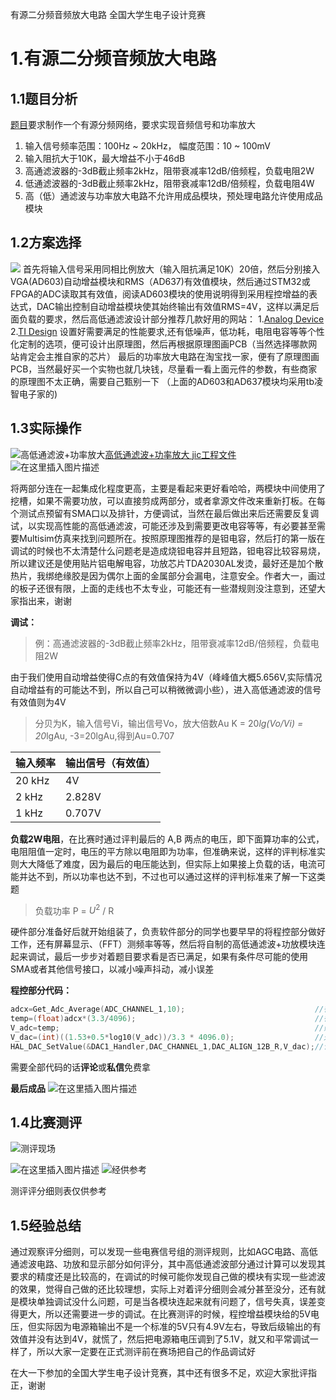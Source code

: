 ﻿有源二分频音频放大电路
全国大学生电子设计竞赛
# 1.有源二分频音频放大电路
## 1.1题目分析
[题目](https://github.com/LiZi510524/TI_cup/blob/main/1.%E6%9C%89%E6%BA%90%E4%BA%8C%E5%88%86%E9%A2%91%E9%9F%B3%E9%A2%91%E6%94%BE%E5%A4%A7%E7%94%B5%E8%B7%AF/B%E9%A2%98-%E6%9C%89%E6%BA%90%E4%BA%8C%E5%88%86%E9%A2%91%E9%9F%B3%E9%A2%91%E6%94%BE%E5%A4%A7%E7%94%B5%E8%B7%AF.pdf)要求制作一个有源分频网络，要求实现音频信号和功率放大

 1. 输入信号频率范围：100Hz ~ 20kHz， 幅度范围：10 ~ 100mV
 2. 输入阻抗大于10K，最大增益不小于46dB
 3. 高通滤波器的-3dB截止频率2kHz，阻带衰减率12dB/倍频程，负载电阻2W
 4. 低通滤波器的-3dB截止频率2kHz，阻带衰减率12dB/倍频程，负载电阻4W
 5. 高（低）通滤波与功率放大电路不允许用成品模块，预处理电路允许使用成品模块
## 1.2方案选择
![](https://i-blog.csdnimg.cn/direct/6c917241f4354ae89cfd8e0abf2acbb3.jpeg#pic_center)
首先将输入信号采用同相比例放大（输入阻抗满足10K）20倍，然后分别接入VGA(AD603)自动增益模块和RMS（AD637)有效值模块，然后通过STM32或FPGA的ADC读取其有效值，阅读AD603模块的使用说明得到采用程控增益的表达式，DAC输出控制自动增益模块使其始终输出有效值RMS=4V，这样以满足后面负载的要求，然后高低通滤波设计部分推荐几款好用的网站：
 1.[Analog Device](https://tools.analog.com/cn/filterwizard/)
2.[TI Design](https://webench.ti.com/filter-design-tool/filter-response)
设置好需要满足的性能要求,还有低噪声，低功耗，电阻电容等等个性化定制的选项，便可设计出原理图，然后再根据原理图画PCB（当然选择哪款网站肯定会主推自家的芯片）
最后的功率放大电路在淘宝找一家，便有了原理图画PCB，当然最好买一个实物也就几块钱，尽量看一看上面元件的参数，有些商家的原理图不太正确，需要自己甄别一下
（上面的AD603和AD637模块均采用tb凌智电子家的)
## 1.3实际操作
![高低通滤波+功率放大](https://i-blog.csdnimg.cn/direct/8258a0192ad54b04861c5253bd200255.png#pic_center)[高低通滤波+功率放大  jic工程文件](https://github.com/LiZi510524/TI_cup/blob/main/1.%E6%9C%89%E6%BA%90%E4%BA%8C%E5%88%86%E9%A2%91%E9%9F%B3%E9%A2%91%E6%94%BE%E5%A4%A7%E7%94%B5%E8%B7%AF/tmp9244.png)
![在这里插入图片描述](https://i-blog.csdnimg.cn/direct/88c675fac2b846bdb91fd0c64cc7c599.jpeg#pic_center)

将两部分连在一起集成化程度更高，主要是看起来更好看哈哈，两模块中间使用了挖槽，如果不需要功放，可以直接剪成两部分，或者拿源文件改来重新打板。在每个测试点预留有SMA口以及排针，方便调试，当然在最后做出来后还需要反复调试，以实现高性能的高低通滤波，可能还涉及到需要更改电容等等，有必要甚至需要Multisim仿真来找到问题所在。按照原理图推荐的是钽电容，然后打的第一版在调试的时候也不太清楚什么问题老是造成烧钽电容并且短路，钽电容比较容易烧，所以建议还是使用贴片铝电解电容，功放芯片TDA2030AL发烫，最好还是加个散热片，我绑绝缘胶是因为偶尔上面的金属部分会漏电，注意安全。作者大一，画过的板子还很有限，上面的走线也不太专业，可能还有一些潜规则没注意到，还望大家指出来，谢谢

**调试：**
> 例：高通滤波器的-3dB截止频率2kHz，阻带衰减率12dB/倍频程，负载电阻2W

由于我们使用自动增益使得C点的有效值保持为4V（峰峰值大概5.656V,实际情况自动增益有的可能达不到，所以自己可以稍微微调小些），进入高低通滤波的信号有效值则为4V
> 分贝为K，输入信号Vi，输出信号Vo，放大倍数Au
> K = 20*lg(Vo/Vi) = 20*lgAu, -3=20lgAu,得到Au=0.707

|输入频率  |输出信号（有效值） |  
|--|--|
|20 kHz  |4V  |
2  kHz |2.828V
1  kHz | 0.707V

**负载2W电阻**，在比赛时通过评判最后的 A,B 两点的电压，即下面算功率的公式，电阻阻值一定时，电压的平方除以电阻即为功率，但准确来说，这样的评判标准实则大大降低了难度，因为最后的电压能达到，但实际上如果接上负载的话，电流可能并达不到，所以功率也达不到，不过也可以通过这样的评判标准来了解一下这类题

> 负载功率  P =  $U^2$  /  R

硬件部分准备好后就开始组装了，负责软件部分的同学也要早早的将程控部分做好工作，还有屏幕显示、（FFT）测频率等等，然后将自制的高低通滤波+功放模块连起来调试，最后一步步对着题目要求看是否已满足，如果有条件尽可能的使用SMA或者其他信号接口，以减小噪声抖动，减小误差

**程控部分代码：**
```c
adcx=Get_Adc_Average(ADC_CHANNEL_1,10);                             //得到ADC_D转换值                       
temp=(float)adcx*(3.3/4096);			                            //得到ADC电压值
V_adc=temp;                    										//赋值给V_adc          
V_dac=(int)((1.53+0.5*log10(V_adc))/3.3 * 4096.0);					//通过函数拟合得到V_dac的值
HAL_DAC_SetValue(&DAC1_Handler,DAC_CHANNEL_1,DAC_ALIGN_12B_R,V_dac);//设置DAC输出值
```
需要全部代码的话**评论**或**私信**免费拿

**最后成品**
![在这里插入图片描述](https://i-blog.csdnimg.cn/direct/0a0873eb7f6c41a6931e5cbfaf1eccf7.jpeg#pic_center)
## 1.4比赛测评
![测评现场](https://i-blog.csdnimg.cn/direct/f6cafc59e7804570b43e260fae2da1b4.png#pic_center)

![在这里插入图片描述](https://i-blog.csdnimg.cn/direct/99d3a576bcdf4351ab2fa33395a7c7b8.png#pic_center)
![经供参考](https://i-blog.csdnimg.cn/direct/536e8621fd16461e93bbd3b6b0e2d9f2.png#pic_center)

测评评分细则表仅供参考
## 1.5经验总结
通过观察评分细则，可以发现一些电赛信号组的测评规则，比如AGC电路、高低通滤波电路、功放和显示部分如何评分，其中高低通滤波部分通过计算可以发现其要求的精度还是比较高的，在调试的时候可能你发现自己做的模块有实现一些滤波的效果，觉得自己做的还比较理想，实际上对着评分细则会减分甚至没分，还有就是模块单独调试没什么问题，可是当各模块连起来就有问题了，信号失真，误差变得更大，所以还需要进一步的调试。在比赛测评的时候，程控增益模块给的5V电压，但实际因为电源箱输出不是一个标准的5V只有4.9V左右，导致后级输出的有效值并没有达到4V，就慌了，然后把电源箱电压调到了5.1V，就又和平常调试一样了，所以大家一定要在正式测评前在赛场把自己的作品调试好

在大一下参加的全国大学生电子设计竞赛，其中还有很多不足，欢迎大家批评指正，谢谢

